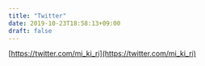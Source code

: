 ```yaml
---
title: "Twitter"
date: 2019-10-23T18:58:13+09:00
draft: false
---
```


[https://twitter.com/mi_ki_ri](https://twitter.com/mi_ki_ri)